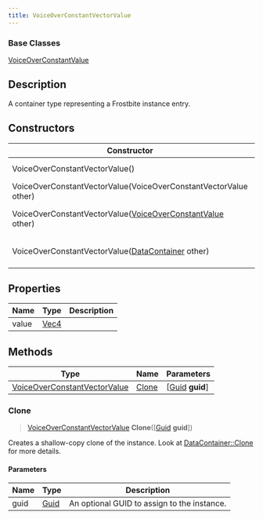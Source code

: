 ```yaml
---
title: VoiceOverConstantVectorValue
---
```

### Base Classes

[VoiceOverConstantValue](VoiceOverConstantValue)

## Description

A container type representing a Frostbite instance entry.

## Constructors

| Constructor                                                                             | Description                                                                                                                                     |
| --------------------------------------------------------------------------------------- | ----------------------------------------------------------------------------------------------------------------------------------------------- |
| VoiceOverConstantVectorValue()                                                          | Create a new instance of this container type.                                                                                                   |
| VoiceOverConstantVectorValue(VoiceOverConstantVectorValue other)                        | Create a reference copy of an instance of the same type.                                                                                        |
| VoiceOverConstantVectorValue([VoiceOverConstantValue](VoiceOverConstantValue) other)    | Upcast an instance of type [VoiceOverConstantValue](VoiceOverConstantValue) to [VoiceOverConstantVectorValue](VoiceOverConstantVectorValue).    |
| VoiceOverConstantVectorValue([DataContainer](/vext/ref/shared/class/datacontainer) other) | Upcast an instance of type [DataContainer](/vext/ref/shared/class/datacontainer) to [VoiceOverConstantVectorValue](VoiceOverConstantVectorValue). |

## Properties

| Name  | Type                              | Description |
| ----- | --------------------------------- | ----------- |
| value | [Vec4](/vext/ref/shared/class/vec4) |             |

## Methods

| Type                                                         | Name            | Parameters                                     |
| ------------------------------------------------------------ | --------------- | ---------------------------------------------- |
| [VoiceOverConstantVectorValue](VoiceOverConstantVectorValue) | [Clone](#clone) | \[[Guid](/vext/ref/shared/class/guid) **guid**\] |

### Clone

> [VoiceOverConstantVectorValue](VoiceOverConstantVectorValue) **Clone**(\[[Guid](/vext/ref/shared/class/guid) **guid**\])

Creates a shallow-copy clone of the instance. Look at [DataContainer::Clone](/vext/ref/shared/class/datacontainer#clone) for more details.

#### Parameters

| Name | Type         | Description                                 |
| ---- | ------------ | ------------------------------------------- |
| guid | [Guid](Guid) | An optional GUID to assign to the instance. |
